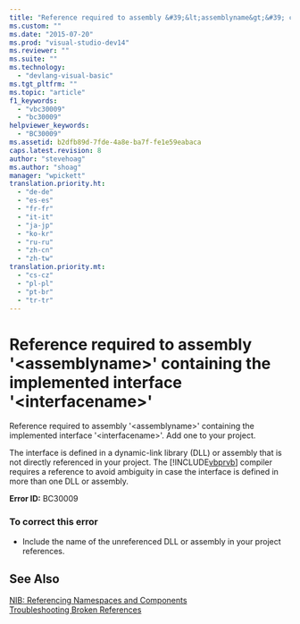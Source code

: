 ```yaml
---
title: "Reference required to assembly &#39;&lt;assemblyname&gt;&#39; containing the implemented interface &#39;&lt;interfacename&gt;&#39; | Microsoft Docs"
ms.custom: ""
ms.date: "2015-07-20"
ms.prod: "visual-studio-dev14"
ms.reviewer: ""
ms.suite: ""
ms.technology: 
  - "devlang-visual-basic"
ms.tgt_pltfrm: ""
ms.topic: "article"
f1_keywords: 
  - "vbc30009"
  - "bc30009"
helpviewer_keywords: 
  - "BC30009"
ms.assetid: b2dfb89d-7fde-4a8e-ba7f-fe1e59eabaca
caps.latest.revision: 8
author: "stevehoag"
ms.author: "shoag"
manager: "wpickett"
translation.priority.ht: 
  - "de-de"
  - "es-es"
  - "fr-fr"
  - "it-it"
  - "ja-jp"
  - "ko-kr"
  - "ru-ru"
  - "zh-cn"
  - "zh-tw"
translation.priority.mt: 
  - "cs-cz"
  - "pl-pl"
  - "pt-br"
  - "tr-tr"
---
```

# Reference required to assembly &#39;&lt;assemblyname&gt;&#39; containing the implemented interface &#39;&lt;interfacename&gt;&#39;
Reference required to assembly '\<assemblyname>' containing the implemented interface '\<interfacename>'. Add one to your project.  
  
 The interface is defined in a dynamic-link library (DLL) or assembly that is not directly referenced in your project. The [!INCLUDE[vbprvb](../code-quality/includes/vbprvb_md.md)] compiler requires a reference to avoid ambiguity in case the interface is defined in more than one DLL or assembly.  
  
 **Error ID:** BC30009  
  
### To correct this error  
  
-   Include the name of the unreferenced DLL or assembly in your project references.  
  
## See Also  
 [NIB: Referencing Namespaces and Components](http://msdn.microsoft.com/en-us/568fa759-796b-44cd-bf5e-1cf8de6e38fd)   
 [Troubleshooting Broken References](../ide/troubleshooting-broken-references.md)